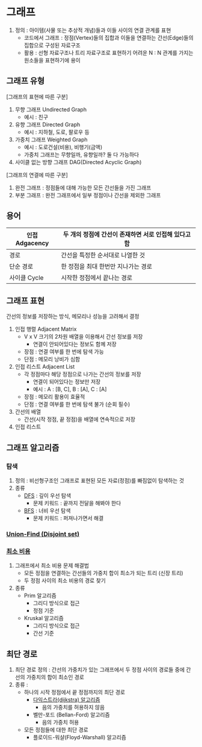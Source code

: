 # 그래프

1. 정의 : 아이템(사물 또는 추상적 개념)들과 이들 사이의 연결 관계를 표현
    - 코드에서 그래프 : 정점(Vertex)들의 집합과 이들을 연결하는 간선(Edge)들의 집합으로 구성된 자료구조
    - 활용 : 선형 자료구조나 트리 자료구조로 표현하기 어려운 N : N 관계를 가지는 원소들을 표현하기에 용이

## 그래프 유형

[그래프의 표현에 따른 구분]

1. 무향 그래프 Undirected Graph
    - 예시 : 친구
2. 유향 그래프 Directed Graph
    - 예시 : 지하철, 도로, 팔로우 등
3. 가중치 그래프 Weighted Graph
    - 예시 : 도로건설(비용), 비행기(금액)
    - 가중치 그래프는 무향일까, 유향일까? 둘 다 가능하다
4. 사이클 없는 방향 그래프 DAG(Directed Acyclic Graph)

[그래프의 연결에 따른 구분]

1. 완전 그래프 : 정점들에 대해 가능한 모든 간선들을 가진 그래프
2. 부분 그래프 : 완전 그래프에서 일부 정점이나 간선을 제외한 그래프

## 용어

| 인접 Adgacency | 두 개의 정점에 간선이 존재하면 서로 인접해 있다고 함 |
| --- | --- |
| 경로 | 간선을 특정한 순서대로 나열한 것 |
| 단순 경로 | 한 정점을 최대 한번만 지나가는 경로 |
| 사이클 Cycle | 시작한 정점에서 끝나는 경로 |

## 그래프 표현

간선의 정보를 저장하는 방식, 메모리나 성능을 고려해서 결정

1. 인접 행렬 Adjacent Matrix
    - V x V 크기의 2차원 배열을 이용해서 간선 정보를 저장
        - 연결이 안되어있다는 정보도 함께 저장
    - 장점 : 연결 여부를 한 번에 탐색 가능
    - 단점 : 메모리 낭비가 심함
2. 인접 리스트 Adjacent List
    - 각 정점마다 해당 정점으로 나가는 간선의 정보를 저장
        - 연결이 되어있다는 정보만 저장
        - 예시 : A : [B, C], B : [A], C : [A]
    - 장점 : 메모리 활용이 효율적
    - 단점 : 연결 여부를 한 번에 탐색 불가 (순회 필수)
3. 간선의 배열
    - 간선(시작 정점, 끝 정점)을 배열에 연속적으로 저장
4. 인접 리스트

## 그래프 알고리즘
### 탐색
1. 정의 : 비선형구조인 그래프로 표현된 모든 자료(정점)를 빠짐없이 탐색하는 것
2. 종류
    - [DFS](https://github.com/amazingchawon/TIL/blob/master/Algorithm/DFS.md) : 깊이 우선 탐색
        - 문제 키워드 : 끝까지 전달을 해봐야 한다
    - [BFS](https://github.com/amazingchawon/TIL/blob/master/Algorithm/BFS.md) : 너비 우선 탐색
        - 문제 키워드 : 퍼져나가면서 해결

### [Union-Find (Disjoint set)](https://github.com/amazingchawon/TIL/blob/master/Algorithm/Union-Find.md)

### [최소 비용](https://github.com/amazingchawon/TIL/blob/master/Algorithm/MST.md)
1. 그래프에서 최소 비용 문제 해결법
    - 모든 정점을 연결하는 간선들의 가중치 합이 최소가 되는 트리 (신장 트리)
    - 두 정점 사이의 최소 비용의 경로 찾기
2. 종류
   - Prim 알고리즘
     - 그리디 방식으로 접근
     - 정점 기준
   - Kruskal 알고리즘
     - 그리디 방식으로 접근
     - 간선 기준

## 최단 경로
1. 최단 경로 정의 : 간선의 가중치가 있는 그래프에서 두 정점 사이의 경로들 중에 간선의 가중치의 합이 최소인 경로
2. 종류 :
   - 하나의 시작 정점에서 끝 정점까지의 최단 경로
      - [다익스트라(dijkstra) 알고리즘](https://github.com/amazingchawon/TIL/blob/master/Algorithm/Dijkstra.md)
          - 음의 가중치를 허용하지 않음
      - 벨만-포드 (Bellan-Ford) 알고리즘
          - 음의 가중치 허용
   - 모든 정점들에 대한 최단 경로
      - 플로이드-워샬(Floyd-Warshall) 알고리즘